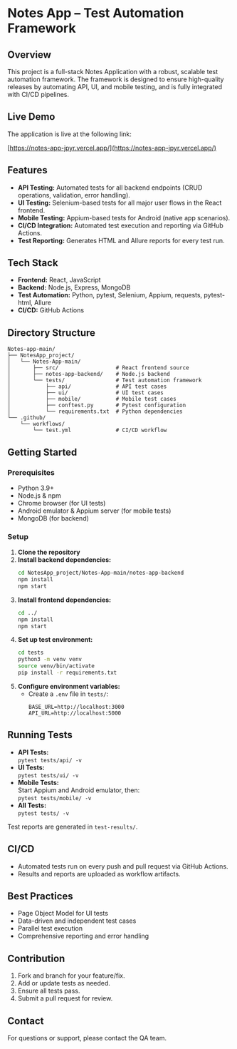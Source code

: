 # Notes App – Test Automation Framework

## Overview

This project is a full-stack Notes Application with a robust, scalable test automation framework. The framework is designed to ensure high-quality releases by automating API, UI, and mobile testing, and is fully integrated with CI/CD pipelines.

## Live Demo

The application is live at the following link:

[https://notes-app-jpyr.vercel.app/](https://notes-app-jpyr.vercel.app/)


## Features

- **API Testing:** Automated tests for all backend endpoints (CRUD operations, validation, error handling).
- **UI Testing:** Selenium-based tests for all major user flows in the React frontend.
- **Mobile Testing:** Appium-based tests for Android (native app scenarios).
- **CI/CD Integration:** Automated test execution and reporting via GitHub Actions.
- **Test Reporting:** Generates HTML and Allure reports for every test run.

## Tech Stack

- **Frontend:** React, JavaScript
- **Backend:** Node.js, Express, MongoDB
- **Test Automation:** Python, pytest, Selenium, Appium, requests, pytest-html, Allure
- **CI/CD:** GitHub Actions

## Directory Structure

```
Notes-app-main/
├── NotesApp_project/
│   └── Notes-App-main/
│       ├── src/                  # React frontend source
│       ├── notes-app-backend/    # Node.js backend
│       └── tests/                # Test automation framework
│           ├── api/              # API test cases
│           ├── ui/               # UI test cases
│           ├── mobile/           # Mobile test cases
│           ├── conftest.py       # Pytest configuration
│           └── requirements.txt  # Python dependencies
└── .github/
    └── workflows/
        └── test.yml              # CI/CD workflow
```

## Getting Started

### Prerequisites

- Python 3.9+
- Node.js & npm
- Chrome browser (for UI tests)
- Android emulator & Appium server (for mobile tests)
- MongoDB (for backend)

### Setup

1. **Clone the repository**
2. **Install backend dependencies:**
   ```bash
   cd NotesApp_project/Notes-App-main/notes-app-backend
   npm install
   npm start
   ```
3. **Install frontend dependencies:**
   ```bash
   cd ../
   npm install
   npm start
   ```
4. **Set up test environment:**
   ```bash
   cd tests
   python3 -m venv venv
   source venv/bin/activate
   pip install -r requirements.txt
   ```
5. **Configure environment variables:**
   - Create a `.env` file in `tests/`:
     ```
     BASE_URL=http://localhost:3000
     API_URL=http://localhost:5000
     ```

## Running Tests

- **API Tests:**  
  `pytest tests/api/ -v`
- **UI Tests:**  
  `pytest tests/ui/ -v`
- **Mobile Tests:**  
  Start Appium and Android emulator, then:  
  `pytest tests/mobile/ -v`
- **All Tests:**  
  `pytest tests/ -v`

Test reports are generated in `test-results/`.

## CI/CD

- Automated tests run on every push and pull request via GitHub Actions.
- Results and reports are uploaded as workflow artifacts.

## Best Practices

- Page Object Model for UI tests
- Data-driven and independent test cases
- Parallel test execution
- Comprehensive reporting and error handling

## Contribution

1. Fork and branch for your feature/fix.
2. Add or update tests as needed.
3. Ensure all tests pass.
4. Submit a pull request for review.

## Contact

For questions or support, please contact the QA team. 
